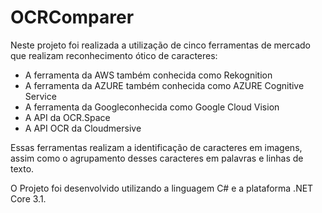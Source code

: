 # OCRComparer
Neste projeto foi realizada a utilização de cinco ferramentas de mercado que realizam reconhecimento ótico de caracteres: 
 -  A ferramenta da AWS também conhecida como Rekognition
 -  A ferramenta da AZURE também conhecida como AZURE Cognitive Service
 -  A ferramenta da Googleconhecida como Google Cloud Vision 
 -  A API da OCR.Space
 -  A API OCR da Cloudmersive 

Essas ferramentas realizam a identificação de caracteres em imagens, assim como o agrupamento desses caracteres em palavras e linhas de texto.

O Projeto foi desenvolvido utilizando a linguagem C# e a plataforma .NET Core 3.1.

